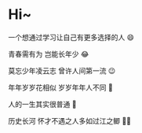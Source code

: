 # Hi~

一个想通过学习让自己有更多选择的人 😄

青春需有为 岂能长年少 :joy:

莫忘少年凌云志 曾许人间第一流 :wink:

年年岁岁花相似 岁岁年年人不同 :call_me_hand:

人的一生其实很普通 🤪

历史长河 怀才不遇之人多如过江之鲫 :woman_playing_handball:

